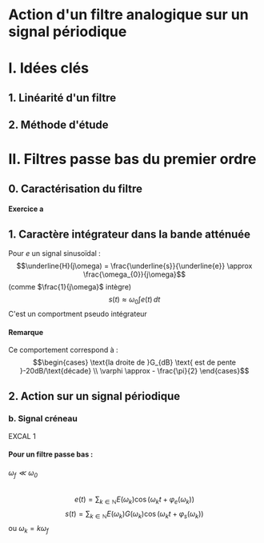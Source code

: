 # Action d'un filtre analogique sur un signal périodique

# I. Idées clés
## 1. Linéarité d'un filtre
## 2. Méthode d'étude
# II. Filtres passe bas du premier ordre 
## 0. Caractérisation du filtre
#### Exercice a
## 1. Caractère intégrateur dans la bande atténuée
Pour $e$ un signal sinusoïdal : 
$$\underline{H}(j\omega) = \frac{\underline{s}}{\underline{e}} \approx \frac{\omega_{0}}{j\omega}$$
(comme $\frac{1}{j\omega}$ intègre)
$$s(t) \approx \omega_{0} \int e(t) \, dt $$
C'est un comportment pseudo intégrateur

#### Remarque
Ce comportement correspond à : 
$$\begin{cases}
\text{la droite de }G_{dB} \text{ est de pente }-20dB/\text{décade} \\
\varphi \approx - \frac{\pi}{2}
\end{cases}$$

## 2. Action sur un signal périodique
### b. Signal créneau

EXCAL 1
#### Pour un filtre passe bas :
###### $\omega_{f}\ll \omega_{0}$
$$e(t) = \sum_{k \in \mathbb{N}}E(\omega _{k})\cos(\omega_{k} t + \varphi_{e}(\omega_{k}))$$
$$s(t) = \sum_{k \in \mathbb{N}}E(\omega _{k})G(\omega_{k})\cos(\omega_{k} t + \varphi_{s}(\omega_{k}))$$
ou $\omega_{k} = k \omega_{f}$
